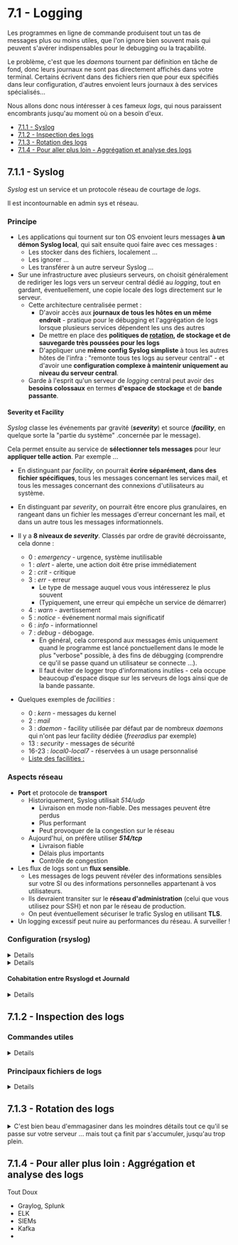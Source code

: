 # 7.1 - Logging

Les programmes en ligne de commande produisent tout un tas de messages plus ou moins utiles, que l'on ignore bien souvent mais qui peuvent s'avérer indispensables pour le debugging ou la traçabilité.

Le problème, c'est que les *daemons* tournent par définition en tâche de fond, donc leurs journaux ne sont pas directement affichés dans votre terminal. Certains écrivent dans des fichiers rien que pour eux spécifiés dans leur configuration, d'autres envoient leurs journaux à des services spécialisés...

Nous allons donc nous intéresser à ces fameux *logs*, qui nous paraissent encombrants jusqu'au moment où on a besoin d'eux.

+ [7.1.1 - Syslog](logging.md#711-syslog)
+ [7.1.2 - Inspection des logs](logging.md#712-inspection-des-logs)
+ [7.1.3 - Rotation des logs](logging.md#713-rotation-des-logs)
+ [7.1.4 - Pour aller plus loin - Aggrégation et analyse des logs](logging.md#714-pour-aller-plus-loin---aggrégation-et-filtrage-des-logs)


## 7.1.1 - Syslog
*Syslog* est un service et un protocole réseau de courtage de *logs*. 

Il est incontournable en admin sys et réseau.

### Principe

+ Les applications qui tournent sur ton OS envoient leurs messages **à un démon Syslog local**, qui sait ensuite quoi faire avec ces messages :
    - Les stocker dans des fichiers, localement ...
    - Les ignorer ...
    - Les transférer à un autre serveur Syslog ...
+ Sur une infrastructure avec plusieurs serveurs, on choisit généralement de rediriger les logs vers un serveur central dédié au *logging*, tout en gardant, éventuellement, une copie locale des logs directement sur le serveur.
    - Cette architecture centralisée permet :
        * D'avoir accès aux **journaux de tous les hôtes en un même endroit** - pratique pour le débugging et l'aggrégation de logs lorsque plusieurs services dépendent les uns des autres
        * De mettre en place des **politiques de [rotation](#713---rotation-des-logs), de stockage et de sauvegarde très poussées pour les logs**
        * D'appliquer une **même config Syslog simpliste** à tous les autres hôtes de l'infra : "remonte tous tes logs au serveur central" - et d'avoir une **configuration complexe à maintenir uniquement au niveau du serveur central**.
    - Garde à l'esprit qu'un serveur de *logging* central peut avoir des **besoins colossaux** en termes **d'espace de stockage** et de **bande passante**.

#### Severity et Facility
*Syslog* classe les événements par gravité (**_severity_**) et source (**_facility_**, en quelque sorte la "partie du système" .concernée par le message).

Cela permet ensuite au service de **sélectionner tels messages** pour leur **appliquer telle action**. Par exemple ...

+ En distinguant par *facility*, on pourrait **écrire séparément, dans des fichier spécifiques**, tous les messages concernant les services mail, et tous les messages concernant des connexions d'utilisateurs au système.
+ En distinguant par *severity*, on pourrait être encore plus granulaires, en rangeant dans un fichier les messages d'erreur concernant les mail, et dans un autre tous les messages informationnels.


+ Il y a **8 niveaux de _severity_**. Classés par ordre de gravité décroissante, cela donne :
    - 0 : *emergency* - urgence, système inutilisable
    - 1 : *alert* - alerte, une action doit être prise immédiatement
    - 2 : *crit* - critique
    - 3 : *err* - erreur 
        * Le type de message auquel vous vous intéresserez le plus souvent
        * (Typiquement, une erreur qui empêche un service de démarrer)
    - 4 : *warn* - avertissement
    - 5 : *notice* - événement normal mais significatif
    - 6 : *info* - informationnel
    - 7 : *debug* - débogage. 
        * En général, cela correspond aux messages émis uniquement quand le programme est lancé ponctuellement dans le mode le plus "verbose" possible, à des fins de débugging (comprendre ce qu'il se passe quand un utilisateur se connecte ...).
        * Il faut éviter de logger trop d'informations inutiles - cela occupe beaucoup d'espace disque sur les serveurs de logs ainsi que de la bande passante.
+ Quelques exemples de *facilities* :
    - 0 : *kern* - messages du kernel
    - 2 : *mail*
    - 3 : *daemon* - facility utilisée par défaut par de nombreux *daemons* qui n'ont pas leur facility dédiée (*freeradius* par exemple)
    - 13 : *security* - messages de sécurité
    - 16-23 : *local0*-*local7* - réservées à un usage personnalisé
    - [Liste des facilities :](https://techdocs.broadcom.com/us/en/symantec-security-software/web-and-network-security/security-analytics/8-2-1/_reference_home/syslog.html)

### Aspects réseau
+ **Port** et protocole de **transport**
    - Historiquement, Syslog utilisait *514/udp*
        * Livraison en mode non-fiable. Des messages peuvent être perdus
        * Plus performant
        * Peut provoquer de la congestion sur le réseau
    - Aujourd'hui, on préfère utiliser __*514/tcp*__
        * Livraison fiable
        * Délais plus importants
        * Contrôle de congestion
+ Les flux de logs sont un **flux sensible**.
    - Les messages de logs peuvent révéler des informations sensibles sur votre SI ou des informations personnelles appartenant à vos utilisateurs.
    - Ils devraient transiter sur le **réseau d'administration** (celui que vous utilisez pour SSH) et non par le réseau de production.
    - On peut éventuellement sécuriser le trafic Syslog en utilisant **TLS**.
+ Un logging excessif peut nuire au performances du réseau. A surveiller !

### Configuration (rsyslog)
<details><code>rsyslog</code> (<i>Rocket-fast Syslog</i>) est l'implémentation de <i>daemon</i> <i>Syslog</i> la plus populaire.

Une alternative est `syslog-ng` - mais préférez `rsyslog`.
</details>

<details>Nous allons voir, à travers un exemple, comment configurer un <i>"client"</i> Syslog, qui ne fera que remonter des logs, et un <i>"serveur central"</i> <i>Syslog</i>, qui leur appliquera des <b>actions</b>.

+ Pour cet exemple, je supposerai que tu disposes de **deux systèmes** (pourquoi pas deux VMs) capables de **communiquer entre eux**.
+ Tu auras besoin du paquet `rsyslog` 
+ Les fichiers de config d'`rsyslog` sont `/etc/rsyslog.conf` et `/etc/rsyslog.d/*.conf`
+ Après toute modification des fichiers de config, redémarre le service `rsyslog` pour qu'elles soient prises en compte.
    - Pense à vérifier le statut du service avec `systemctl` et ses journaux avec `journalctl` en cas de problème.

#### Comprendre la syntaxe des règles rsyslog
<details>

+ La syntaxe de base d'une règle est **`<facility>.<severity> <action>`**.
    - NB : Les niveaux de sévérité sont **hiérarchiquement inclusifs**. En effet, `.<severity>` va sélectionner les logs A PARTIR d'une sévérité *severity*, c'est à dire avec le niveau *severity* OU PIRE.
      * Par exemple, `*.err` (3) sélectionnera aussi les messages de severity `crit` (2), `alert` (1) et `emerg` (0). 
      * Pour sélectionner EXACTEMENT un niveau de sécurity, il faut utiliser l'opérateur `.=` : `<facility>.=<severity> <action>`
    - `mail.err -/var/log/mail.err`
      * Envoie tous les logs de la facility mail, ayant la sévérité `err` ou pire, dans le fichier `/var/log/mail.err`
      * NB : précéder un chemin de fichier par le caractère `-` rend l'**écriture asynchrone.**
        * Le démon bufferise les logs en mémoire pour batcher leur écriture, c'est-à-dire qu'il n'écrit plus directement le message dès qu'il le reçoit, mais attend un court instant au cas où il recevrait d'autres messages. Ainsi, il peut écrire plusieurs messages en une seule opération d'écriture sur disque.
        * **Avantage** : Meilleure durée de vie pour les disques, surtout les SSD dont les performances se dégradent au fil des écritures.
        * **Inconvénient** : Les logs sont seulement en mémoire vive pendant un court instant. Si jamais un incident causait le crash du service, du système ou l'extinction de la machine, les logs seraient perdus à jamais.
    - `security,authpriv.* -/var/log/security`
        * Tous les logs des *facilities* `security` et `authpriv`, quelle que soit leur sévérité, écrits dans le fichier `/var/log/security` de manière asynchrone.
    - `*.err @@syslog.lab.local:514`
        * Envoie tous les logs de sévérité *err* ou pire au serveur Syslog `syslog.lab.local` sur le port 514/**tcp**.
        * Pour du UDP, on mettrait une seule arobase `@`.
+ On peut combiner plusieurs sélections en une seule règle avec l'opérateur `;` :
    - `kern.err;mail.info;daemon,ftp.warn @@syslog.lab.local:514`
+ On peut aussi utiliser le niveau de sévérité `none` pour déselectionner des logs sélectionnés par les expressions précédentes, pour exprimer un "SAUF" :
    - `*.*;auth,authpriv.none -/var/log/messages`
        * Inscrit tous les logs, SAUF ceux des facilities `auth` et `authpriv`, dans `/var/log/messages` de façon asynchrone.
+ Enfin, des *property-based filters* offrent d'autres possibilités de filtrage des logs :
    - `:msg, contains, "certificate" <action>` : *exact match* sur le contenu du message
    - `:msg, !contains, "SUCCESS" <action>` : négation avec l'opérateur `!`
    - `:msg, eregex, "gid=2[0-9][0-9]" <action>` : *Extended regex match* sur le contenu du message
    - `:fromhost-ip, startswith, "172.16." <action>` : *Match* sur les deux premiers octets de l'@IP source du message
    - Pour voir toutes les propriétés disponibles : `man rsyslog.conf | grep -A100 'PROPERTY REPLACER'`

</details>


#### "Client" rsyslog
<details>

Modifier `/etc/rsyslog.conf` :

+ Les modules `imuxsock` et `imklog` doivent être activés :
    - ```s
            module(load="imuxsock")     # recueillir les logs locaux arrivant sur le socket /dev/log
            module(load="imklog")       # recueillir les logs du kernel arrivant sur le buffer de messages du noyau /dev/kmsg
        ```
    - Si ces lignes sont présentes dans la config par défaut, mais commentées avec un '#', vous devez les décommenter.
+ Trouver la section *"Rules"* du fichier. Définir une règle qui remonte tous les messages au serveur de logs central :
    - ```s
            ###############
            #### RULES ####
            ###############
            *.* @@syslog.lab.local:514  # "Quelle que soit la facility, quelle que soit la severity, envoyer le message au serveur Syslog syslog.lab.local:514 (TCP)"
            # Remplacez par l'IP ou le FQDN de votre serveur de logs central

                # @@ : transport TCP
                # ç'aurait été juste @ si le serveur central utilisait UDP
        ```

</details>

#### "Serveur central" rsyslog
<details>

Créer un dossier `/var/log/CENTRAL` (root:root, 0750). Sous ce répertoire, nous allons stocker les logs de chaque serveur surveillé dans un dossier portant son nom, grâce à une règle Syslog.

Créer le fichier `/etc/rsyslog.d/remote.conf`. Y inscrire le contenu suivant :

+ ```s
        $ModLoad imtcp.so 
        #charger le module : Input Module TCP
        # (recueillir des logs Syslog arrivant sur une socket TCP)

        $InputTCPServerRun 514 # Lancer le serveur TCP, en écoutant sur le port 514
    ```
+ ```s
        $template RemoteLogs,"/var/log/CENTRAL/%HOSTNAME%/%$NOW%-%syslogseverity-text%.log"
        # Définir un modèle de chemin "RemoteLogs", de la forme :
            # /var/log/CENTRAL/<nom-du-serveur-surveillé>/<yyyy-mm-dd>-<severity>.log
    ```
+ ```s
        ###############
        #### RULES ####
        ###############
        *.* -?RemoteLogs 
        & stop
    ``` 
    - `?RemoteLogs` : applique l'action *"écrire dans le fichier dont le chemin est obtenu en évaluant le template RemoteLogs"*
    - Préfixer un fichier avec `-` : permet d'**écrire de manière asynchrone**, c'est-à-dire, **ne pas écrire directement quand on reçoit le message** mais attendre un peu au cas où il y en ait d'autres pour pouvoir **en écrire plusieurs en une seule opération de disque**. C'est capital pour allonger la durée de vie des disques durs !
    - `& stop` : indiquer qu'on en a terminé avec les logs sélectionnés, pour éviter qu'ils ne soient traités par d'autres règles (en l'occurence, les règles de logging locales définies dans `/etc/rsyslog.conf`).
+ N'oubliez pas d'**ouvrir le port 514/tcp** sur le pare-feu de l'hôte qui joue le rôle de serveur central.

</details>


#### Vérifier la configuration

<details>

+ Emettre un message bidon côté "client" : `logger "Quiche aux poireaux"`
    - La commande `logger` sert à envoyer un message au démon Syslog local - pratique pour tester vos règles.
    - La *severity* par défaut est *notice* (5). Vous pouvez spécifier une *priority* de votre choix : `logger -p err "Pizza à l'ananas"`
+ Côté "serveur central", vous devez pouvoir trouver le fichier `/var/log/CENTRAL/<hostname-client>/$(date +%Y-%m-%d)-notice.log`
+ Il doit contenir le message de test que vous avez envoyé.
    - ![](img/syslog-central.png)

</details>

**NB :** Cette configuration n'était qu'un exemple simpliste. Dans une vraie configuration, on pourrait avoir des fichiers distincts pour chaque *facility*, grouper plusieurs niveaux de sévérité ensemble, envoyer les logs de sécurité à un serveur différent, ignorer certaines classes logs ...

</details>

#### Cohabitation entre Rsyslogd et Journald
<details>

En plus de Syslog, il faut connaître l'existence de `journald`, qui est un autre démon de journalisation fourni par la suite *Systemd* et qui cohabite la plupart du temps avec un démon *Syslog*. Nous avions déjà écrit quelques paragraphes sur `journald` dans la partie [*4 - Gestion des services*](#../4-gestion-des-services/services.md#journald).

Contrairement à `rsyslogd`, `journald` ne stocke pas les messages au format texte mais dans un format tabulaire - les logs ne sont donc pas directement lisibles en ouvrant un fichier, il faut utiliser l'utilitaire `journalctl`. 

`journald` a sa propre configuration indépendante de celle de Syslog, et son propre système de [rotation](#713---rotation-des-logs).

Sur presque toutes les distributions modernes, `journald` est installé par défaut, et recueille exactement les mêmes logs qu'une installation vierge d'`rsyslogd` (à savoir, les messages du kernel et les logs arrivant sur `/dev/log`). De plus, les deux services loggent par défaut localement - il y a donc une copie redondante des mêmes données, ce n'est pas optimal.

Il est possible de **<u>modifier la manière dont `journald` et `rsyslogd` cohabitent</u>** :
+ (**Désactiver le stockage persistent des logs `journald`**)[https://access.redhat.com/articles/4058681] car on a stocke autrement une copie locale des logs envoyés au serveur de logs central et déjà stockés localement par le démon syslog local.
    - Ainsi, c'est uniquement `rsyslog` qui s'occupera du stockage persistent des logs locaux. `journalctl` sera toujours utilisable mais que sur les données du boot actuel, en mémoire vive.
    - Ne désactivez tout de même pas complètement `journald` car il est pratique pour le troubleshooting.
+ **Désactiver le stockage persistent des logs `rsyslog`** : il suffit de ne préserver dans la configuration d'`rsyslog` que les règles qui envoient les logs au serveur de logs central, et de supprimer toutes les autres règles qui écrivent dans des fichiers locaux. 
    - Vous pouvez très bien procéder au cas par cas si vous souhaitez garder certains fichiers locaux tenus par `rsyslog`.
    - Ainsi, c'est uniquement `journald` qui s'occupera du stockage persistent des logs locaux et `rsyslogd` ne fera qu'en transférer une copie au serveur de log central.
    - *Personnellement, c'est la méthode que je préfère car je trouve `journald` plus pratique pour du troubleshooting rapide grâce à son format de données structuré.*
+ Il est <u>déconseillé de désactiver complètement le stockage persistent de logs locaux</u>. C'est pratique d'avoir accès aux logs directement lorsque l'on est connecté au serveur qui pose problème.

</details>

## 7.1.2 - Inspection des logs
### Commandes utiles
<details>

+ `tail -f`
    - Pour suivre un fichier de logs en live
    - `sudo tail -f /var/log/messages`
+ `tail -10`
    - Afficher seulement les 10 lignes les plus récentes
+ `grep`
    - Pour **filtrer** les logs avec des mots-clefs ou des expressions régulières
    - `sudo cat /var/log/messages | grep cert` : messages contenant `cert`
    - `sudo cat /var/log/messages | grep -E 'Apr 27 19:[0-9][0-9]:[0-9][0-9]'` : messages du 27 Avril entre 19 et 20h
    - `sudo dmesg | grep -i usb` : messages du kernel contenant "USB", insensible à la casse
+ `more`, `view` :
    - Pager, pour naviguer dans les logs. 
    - Possibilités de scroll, de recherche de mots clefs ...
+ `journalctl` : Consulter et gérer les logs journald. Voir [4 - Gestion des services : journald](#../4-gestion-des-services/services.md#journald).
    - `journalctl -feu <unit>` : logs d'un service , timer, socket ... *systemd*, en live
    - `journalctl -p err` : *Severity* `err` ou pire.
    - `journalctl --since 2024-04-25 --until 2024-04-28` : Entre deux dates
    - `journalctl --since 10:00 --until 10:30`
    - `journalctl _UID=1000` : logs concernant l'utilisateur d'UID 1000. De nombreux autres paramètres comme celui-ci sont disponibles, cf manpages.
    - `journalctl -n10` : 10 derniers messages
    - `journalctl -k` ou `--dmesg` : messages du *kernel*
    - `journalctl -b-2` : logs de l'avant, avant dernière session (-2 : deux boots avant)
        * Pour afficher la liste des boots : `journalctl --list-boots`
</details>

### Principaux fichiers de logs
<details>

`/var/log/`...

+ Informations/debug
    - `syslog`
        * Tout sauf les logs des facilities *authpriv* et *auth*
    - **`messages`**
        * Tout jusqu'à la sévérité `info` (6), sauf pour certaines facilities comme *cron* et *authpriv*. Se référer aux règles de `/etc/rsyslog.conf`
    - `debug`
        * Tous les log avec la sévérité `debug`
+ Kernel, Boot
    - `kern.log` : kernel
      * NB : Il est plus pratique de rechercher des messages du kernel à l'aide des commandes `dmesg` ou `journalctl -k`
    - `boot.log` : messages générés durant le boot, y compris ceux du kernel. Couvre les messages générés entre le démarrage du noyau et le moment où le système atteint la *target systemd* par défaut.
+ Daemons/services
    - **`daemon.log`** (services qui n'ont pas leurs propres fichiers de log)
    - `mail.log` (services mail)
    - **`apache/access.log`** (exemple de service avec son propre fichier voire son propre répertoire de logs, défini par la config du service)
    - Utiliser **`journalctl`** peut être très pratique pour consulter les logs des services `systemd` : `journalctl -feu <service>`
+ Auth/Login
    - **`auth.log`** : **tentatives de login** (succès & échec), utilisations de la commande `sudo`, cronjobs
    - `utmp`, `wtmp` : logins réussis (format binaire, il faut utiliser la commande `who`)
    - `btmp` : déconnexions, logins échoués (e.g. bruteforce via ssh) (format binaire, il faut utiliser la commande `utmpdump` ou `last -f`)
    - `faillog` : logins échoués (format binaire, il faut utiliser la commande `faillog -a`)
    - `lastlog` : logins récents (format binaire, il faut utiliser la commande `lastlog`)
+ Sécurité avancée
    - `audit/audit.log` : logs du service `auditd`, qui recueille avec un très haut niveau de détail les événements qui se passent sur le système (accès aux fichiers, commandes exécutées, appels systèmes ...). Si vous utilisez un module de sécurité comme SELinux ou AppArmor, leurs logs se trouvent aussi ici et vous aurez très, très souvent besoin de les consulter, souvent avec des outils spéciaux plutôt qu'à la main.
        * NB : si SELinux est utilisé mais pas `auditd`, le fichier de logs utilisé est `/var/log/avc`

NB : Selon votre distribution, vous n'aurez pas forcément tous ces fichiers, ou bien ils peuvent porter un autre nom.
</details>

## 7.1.3 - Rotation des logs
<details><summary>C'est bien beau d'emmagasiner dans les moindres détails tout ce qu'il se passe sur votre serveur ... mais tout ça finit par s'accumuler, jusqu'au trop plein.</summary>

La rotation de logs est là pour ça. Ils s'occuperont automatiquement des problèmes suivants :
+ **Tous les combien faut-il créer un nouveau fichier**/dossier de logs ?
    - (NB : Vous pouvez aussi vous occuper de ce problème directement avec Syslog, grâce aux Templates)
    - On peut aussi choisir de créer un nouveau fichier de logs lorsqu'il dépasse une certaine taille sur disque ou un certain nombre de lignes plutôt qu'un âge.
+ **Comment nommer les anciens fichiers** de logs ?
    - Ils peuvent être nommés avec une date, avec un indice d'ancienneté (`mail.log`, `mail.log.1`, `mail.log.2` ...)
+ A partir de quel âge et comment **compresser** les anciens logs ?
    - Par exemple : "garder les 5 derniers fichiers de logs en texte clair et compresser les autres avec l'algorithme GZip"
+ A partir de quel âge peut-on carrément **supprimer les anciens logs** ?

Tous ces problèmes peuvent bien sûr avoir des réponses différentes pour différentes classes de logs.

### Configuration
#### Syntaxe
<details>

Jetez un œil aux fichiers de config `/etc/logrotate.conf` et `/etc/logrotate.d/rsyslog`.

Analysons ce second fichier de config (le contenu peut varier selon votre distribution) :
```s
/var/log/syslog # sélection de plusieurs fichiers pour leur appliquer de mêmes directives
/var/log/mail.log
/var/log/kern.log
/var/log/auth.log
/var/log/user.log
/var/log/cron.log
{
	rotate 4 # garder 4 fichiers de log max, les plus anciens seront supprimés
	weekly # rotation une fois par semaine
	missingok # ne pas lever d'erreur si un fichier est manquant
	notifempty # ne pas provoquer de rotation du fichier s'il est vide
	compress # compresser les anciens fichiers au format GZip
	delaycompress # repousser la compression à la prochaine rotation
	sharedscripts # Les scripts 'postrotate' seront exécutés une seule fois pour tous les logs au lieu de une fois pour chaque log
	postrotate # Invocation de scripts personnalisés à exécuter après la rotation, par exemple pour sauvegarder les logs qui vont être supprimés sur un autre serveur
		/usr/lib/rsyslog/rsyslog-rotate # un script qui prévient rsyslog qu'une rotation a eu lieu
	endscript # fin des scripts post-rotation
}

```
</details>


#### Exemple
<details>

Nous allons utiliser `logrotate` pour faire la rotation des logs sur notre serveur de logs central.

Le paquet `logrotate` doit être installé. Le service `logrotate` doit être démarré et installé.

La config par défaut se trouve dans `/etc/logrotate.conf` et la config spécifique à chaque fichier de log dans `/etc/logrotate.d/*.conf`.

Premièrement, nous allons changer la config `rsyslog` du serveur de logs central pour ne plus avoir la date dans les noms de fichiers - ce sera `logrotate` qui ajoutera une date et uniquement pour les anciens logs.

+ @`/etc/rsyslog.d/remote.conf`
    - ```s
        $template RemoteLogs,"/var/log/CENTRAL/%HOSTNAME%/%syslogseverity-text%.log
            # on a enlevé "%$NOW%-" du chemin
        ```
    - Il faut redémarrer le service `rsyslog`

Supprimons le contenu de `/var/log/CENTRAL/` pour repartir sur ces nouvelles bases.

+ `rm -rf /var/log/CENTRAL/*`

Vérifions que les noms des fichiers de logs ne contiennent maintenant plus de date.

+ `logger "Toast"` sur le "client" Syslog
+ `ls -l /var/log/CENTRAL/<hostname-client>/` sur le serveur
  
Créons maintenant une règle `logrotate` pour le répertoire de logs central.
+ Créer le fichier `/etc/logrotate.d/central` et y inscrire :
    - ```s
        /var/log/CENTRAL/*/*.log
        {
            daily # rotation journalière
            rotate 5 # garder seulement les 5 derniers fichiers de log. Les plus anciens seront supprimés.
            compress # compresser les fichiers plus anciens
            delaycompress # repousser la compression des anciers fichiers à la prochaine rotation au lieu de les compresser directement
            dateext # écrire la date dans le nom des anciens fichiers
            dateformat -%Y-%m-%d # date au format yyyy-mm-dd
            notifempty #ne pas rotate si le fichier est vide
            missingok #ne pas remonter d'erreur si un fichier est manquant
            postrotate 
		        /usr/lib/rsyslog/rsyslog-rotate
            endscript
	        endscript
        }
        ```
+ Redémarrer le service `logrotate`.

Pour tester votre configuration sans attendre 5 jours, vous pouvez procéder comme suit en changeant la date du serveur central et en forçant l'exécution de logrotate (attention, méthode peu orthodoxe à proscrire en situation réelle).

+ Client :
    - `logger 28/04` 
+ Serveur :
    - `logrotate --force /etc/logrotate.conf`
    - `timedatectl set-time 2024-04-29`
    - `ls -l /var/log/CENTRAL/<hostname-client>/`
+ Client :
    - `logger 29/04`  ...

</details>

</details>

## 7.1.4 - Pour aller plus loin : Aggrégation et analyse des logs
Tout Doux

+ Graylog, Splunk
+ ELK
+ SIEMs
+ Kafka
+ 